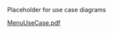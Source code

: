 Placeholder for use case diagrams

[MenuUseCase.pdf](https://github.com/garciam0415/GVSU-CIS350-TeamWumbo/files/7305400/MenuUseCase.pdf)
